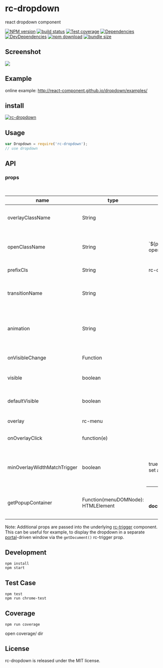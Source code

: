 # rc-dropdown

react dropdown component

[![NPM version][npm-image]][npm-url]
[![build status][travis-image]][travis-url]
[![Test coverage][coveralls-image]][coveralls-url]
[![Dependencies][david-image]][david-url]
[![DevDependencies][david-dev-image]][david-dev-url]
[![npm download][download-image]][download-url]
[![bundle size][bundlephobia-image]][bundlephobia-url]

[npm-image]: http://img.shields.io/npm/v/rc-dropdown.svg?style=flat-square
[npm-url]: http://npmjs.org/package/rc-dropdown
[travis-image]: https://img.shields.io/travis/react-component/dropdown.svg?style=flat-square
[travis-url]: https://travis-ci.org/react-component/dropdown
[coveralls-image]: https://img.shields.io/coveralls/react-component/dropdown.svg?style=flat-square
[coveralls-url]: https://coveralls.io/r/react-component/dropdown?branch=master
[david-url]: https://david-dm.org/react-component/dropdown
[david-image]: https://david-dm.org/react-component/dropdown/status.svg?style=flat-square
[david-dev-url]: https://david-dm.org/react-component/dropdown?type=dev
[david-dev-image]: https://david-dm.org/react-component/dropdown/dev-status.svg?style=flat-square
[download-image]: https://img.shields.io/npm/dm/rc-dropdown.svg?style=flat-square
[download-url]: https://npmjs.org/package/rc-dropdown
[bundlephobia-url]: https://bundlephobia.com/result?p=rc-dropdown
[bundlephobia-image]: https://badgen.net/bundlephobia/minzip/rc-dropdown

## Screenshot

![](https://t.alipayobjects.com/images/rmsweb/T1bWpgXgBaXXXXXXXX.png)

## Example

online example: http://react-component.github.io/dropdown/examples/

## install

[![rc-dropdown](https://nodei.co/npm/rc-dropdown.png)](https://npmjs.org/package/rc-dropdown)

## Usage

```js
var Dropdown = require('rc-dropdown');
// use dropdown
```

## API

### props

<table class="table table-bordered table-striped">
    <thead>
    <tr>
        <th style="width: 100px;">name</th>
        <th style="width: 50px;">type</th>
        <th style="width: 50px;">default</th>
        <th>description</th>
    </tr>
    </thead>
    <tbody>
        <tr>
          <td>overlayClassName</td>
          <td>String</td>
          <td></td>
          <td>additional css class of root dom node</td>
        </tr>
        <tr>
          <td>openClassName</td>
          <td>String</td>
          <td>`${prefixCls}-open`</td>
          <td>className of trigger when dropdown is opened</td>
        </tr>
        <tr>
          <td>prefixCls</td>
          <td>String</td>
          <td>rc-dropdown</td>
          <td>prefix class name</td>
        </tr>
        <tr>
          <td>transitionName</td>
          <td>String</td>
          <td></td>
          <td>dropdown menu's animation css class name</td>
        </tr>
        <tr>
          <td>animation</td>
          <td>String</td>
          <td></td>
          <td>part of dropdown menu's animation css class name</td>
        </tr>
        <tr>
          <td>onVisibleChange</td>
          <td>Function</td>
          <td></td>
          <td>call when visible is changed</td>
        </tr>
        <tr>
          <td>visible</td>
          <td>boolean</td>
          <td></td>
          <td>whether tooltip is visible</td>
        </tr>
        <tr>
          <td>defaultVisible</td>
          <td>boolean</td>
          <td></td>
          <td>whether tooltip is visible initially</td>
        </tr>
        <tr>
          <td>overlay</td>
          <td>rc-menu</td>
          <td></td>
          <td><a href="https://github.com/react-component/menu">rc-menu</a> element</td>
        </tr>
        <tr>
          <td>onOverlayClick</td>
          <td>function(e)</td>
          <td></td>
          <td>call when overlay is clicked</td>
        </tr>
        <tr>
          <td>minOverlayWidthMatchTrigger</td>
          <td>boolean</td>
          <td>true (false when set alignPoint)</td>
          <td>whether overlay's width must not be less than trigger's </td>
        </tr>
        <tr>
          <td>getPopupContainer</td>
          <td>Function(menuDOMNode): HTMLElement</td>
          <th>() => document.body</th>
          <td>Where to render the DOM node of dropdown</td>
        </tr>
    </tbody>
</table>

Note: Additional props are passed into the underlying [rc-trigger](https://github.com/react-component/trigger) component. This can be useful for example, to display the dropdown in a separate [portal](https://reactjs.org/docs/portals.html)-driven window via the `getDocument()` rc-trigger prop.

## Development

```
npm install
npm start
```

## Test Case

```
npm test
npm run chrome-test
```

## Coverage

```
npm run coverage
```

open coverage/ dir


## License

rc-dropdown is released under the MIT license.
